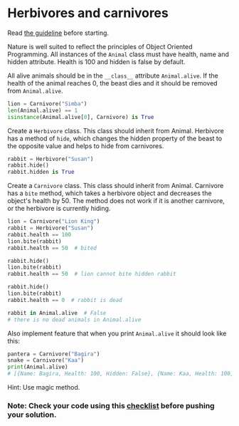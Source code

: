 # Herbivores and carnivores

Read [the guideline](https://github.com/mate-academy/py-task-guideline/blob/main/README.md) before starting.


Nature is well suited to reflect the principles of Object Oriented Programming. 
All instances of the `Animal` class must have health, name and hidden attribute. 
Health is 100 and hidden is false by default.

All alive animals should be in the `__class__` attribute `Animal.alive`. 
If the health of the animal reaches 0, the beast dies and it should 
be removed from `Animal.alive`.
```python
lion = Carnivore("Simba")
len(Animal.alive) == 1
isinstance(Animal.alive[0], Carnivore) is True
```

Create a `Herbivore` class. This class should inherit from Animal. 
Herbivore has a method of `hide`, which changes 
the hidden property of the beast to the opposite value and helps to hide 
from carnivores.
```python
rabbit = Herbivore("Susan")
rabbit.hide()
rabbit.hidden is True  
```

Create a `Сarnivore` class. This class should inherit from Animal. 
Carnivore has a `bite` method, which takes a 
herbivore object and decreases the object's health by 50. The method 
does not work if it is another сarnivore, or the herbivore is currently hiding.
```python
lion = Carnivore("Lion King")
rabbit = Herbivore("Susan")
rabbit.health == 100
lion.bite(rabbit)
rabbit.health == 50  # bited

rabbit.hide()
lion.bite(rabbit)
rabbit.health == 50  # lion cannot bite hidden rabbit

rabbit.hide()
lion.bite(rabbit)
rabbit.health == 0  # rabbit is dead

rabbit in Animal.alive  # False
# there is no dead animals in Animal.alive
```
Also implement feature that when you print `Animal.alive` it
should look like this:
```python
pantera = Carnivore("Bagira")
snake = Carnivore("Kaa")
print(Animal.alive)
# [{Name: Bagira, Health: 100, Hidden: False}, {Name: Kaa, Health: 100, Hidden: False}]
```
Hint: Use magic method.

### Note: Check your code using this [checklist](checklist.md) before pushing your solution.
